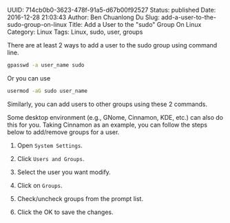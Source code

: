 UUID: 714cb0b0-3623-478f-91a5-d67b00f92527
Status: published
Date: 2016-12-28 21:03:43
Author: Ben Chuanlong Du
Slug: add-a-user-to-the-sudo-group-on-linux
Title: Add a User to the "sudo" Group On Linux
Category: Linux
Tags: Linux, sudo, user, groups

There are at least 2 ways to add a user to the sudo group using command line.
```sh
gpasswd -a user_name sudo
```
Or you can use
```sh
usermod -aG sudo user_name
```
Similarly, you can add users to other groups using these 2 commands. 


Some desktop environment (e.g., GNome, Cinnamon, KDE, etc.) can also do this for you. 
Taking Cinnamon as an example, 
you can follow the steps below to add/remove groups for a user. 

1. Open `System Settings`.

2. Click `Users and Groups`.

3. Select the user you want modify.

3. Click on `Groups`.

4. Check/uncheck groups from the prompt list.

5. Click the OK to save the changes.
